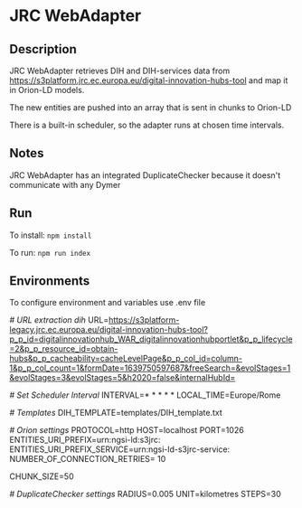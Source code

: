 # JRC WebAdapter

## Description
JRC WebAdapter retrieves DIH and DIH-services data from https://s3platform.jrc.ec.europa.eu/digital-innovation-hubs-tool and map it in Orion-LD models.

The new entities are pushed into an array that is sent in chunks to Orion-LD

There is a built-in scheduler, so the adapter runs at chosen time intervals.

## Notes
JRC WebAdapter has an integrated DuplicateChecker because it doesn't communicate with any Dymer

## Run
To install: `npm install`

To run: `npm run index`

## Environments
To configure environment and variables use .env file

*# URL extraction dih*
URL=https://s3platform-legacy.jrc.ec.europa.eu/digital-innovation-hubs-tool?p_p_id=digitalinnovationhub_WAR_digitalinnovationhubportlet&p_p_lifecycle=2&p_p_resource_id=obtain-hubs&p_p_cacheability=cacheLevelPage&p_p_col_id=column-1&p_p_col_count=1&formDate=1639750597687&freeSearch=&evolStages=1&evolStages=3&evolStages=5&h2020=false&internalHubId=

*# Set Scheduler Interval*
INTERVAL=* * * * *
LOCAL_TIME=Europe/Rome

*# Templates*
DIH_TEMPLATE=templates/DIH_template.txt

*# Orion settings*
PROTOCOL=http
HOST=localhost
PORT=1026
ENTITIES_URI_PREFIX=urn:ngsi-ld:s3jrc:
ENTITIES_URI_PREFIX_SERVICE=urn:ngsi-ld-s3jrc-service:
NUMBER_OF_CONNECTION_RETRIES= 10

CHUNK_SIZE=50


*# DuplicateChecker settings*
RADIUS=0.005
UNIT=kilometres
STEPS=30